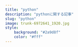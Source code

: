 ```yaml
---
title: "python"
description: "pythonに関する記事"
slug: "python"
image: trunk-6972641_1920.jpg
style:
    background: "#2a9d8f"
    color: "#fff"
---
```

